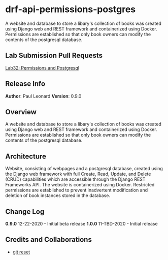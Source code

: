 # drf-api-permissions-postgres
A website and database to store a libary's collection of books was created using Django web and REST framework and containerized using Docker.  Permissions are established so that only book owners can modify the contents of the postgresql database.

## Lab Submission Pull Requests
[Lab32: Permissions and Postgresql](https://github.com/paul-leonard/drf-api-permissions-postgres/pull/1)

## Release Info
**Author**: Paul Leonard
**Version**: 0.9.0

## Overview
A website and database to store a libary's collection of books was created using Django web and REST framework and containerized using Docker.  Permissions are established so that only book owners can modify the contents of the postgresql database.

## Architecture
Website, consisting of webpages and a postgresql database, created using the Django web framework with full Create, Read, Update, and Delete (CRUD) capabilities which are accessible through the Django REST Frameworks API. The website is containerized using Docker.  Restricted permissions are established to prevent inadvertent modification and deletion of book instances stored in the database.

## Change Log
**0.9.0** 12-22-2020 - Initial beta release
**1.0.0** 11-TBD-2020 - Initial release


## Credits and Collaborations
- [git reset](https://www.git-tower.com/learn/git/faq/undo-last-commit/)